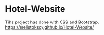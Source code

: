 # Hotel-Website
Tihs project has done with CSS and Bootstrap. https://melistoksoy.github.io/Hotel-Website/
